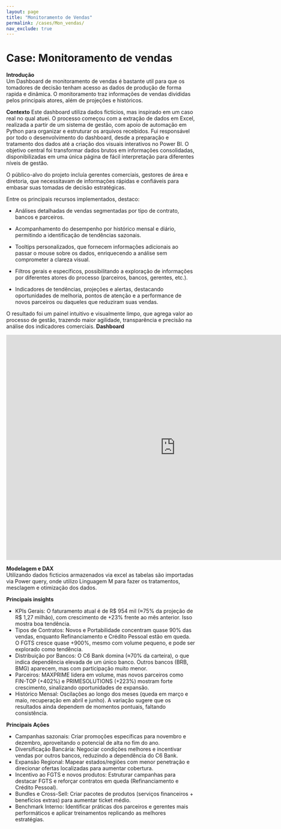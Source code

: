 ```yaml
---
layout: page
title: "Monitoramento de Vendas"
permalink: /cases/Mon_vendas/
nav_exclude: true
---
```


# Case: Monitoramento de vendas

**Introdução**  
Um Dashboard de monitoramento de vendas é bastante util para que os tomadores de decisão tenham acesso as dados de produção de forma rapida e dinâmica. O monitoramento traz informações de vendas divididas pelos principais atores, além de projeções e históricos.

**Contexto**
Este dashboard utiliza dados ficticios, mas inspirado em um caso real no qual atuei. O processo começou com a extração de dados em Excel, realizada a partir de um sistema de gestão, com apoio de automação em Python para organizar e estruturar os arquivos recebidos. Fui responsável por todo o desenvolvimento do dashboard, desde a preparação e tratamento dos dados até a criação dos visuais interativos no Power BI. O objetivo central foi transformar dados brutos em informações consolidadas, disponibilizadas em uma única página de fácil interpretação para diferentes níveis de gestão.

O público-alvo do projeto incluía gerentes comerciais, gestores de área e diretoria, que necessitavam de informações rápidas e confiáveis para embasar suas tomadas de decisão estratégicas.

Entre os principais recursos implementados, destaco:

- Análises detalhadas de vendas segmentadas por tipo de contrato, bancos e parceiros.

- Acompanhamento do desempenho por histórico mensal e diário, permitindo a identificação de tendências sazonais.

- Tooltips personalizados, que fornecem informações adicionais ao passar o mouse sobre os dados, enriquecendo a análise sem comprometer a clareza visual.

- Filtros gerais e específicos, possibilitando a exploração de informações por diferentes atores do processo (parceiros, bancos, gerentes, etc.).

- Indicadores de tendências, projeções e alertas, destacando oportunidades de melhoria, pontos de atenção e a performance de novos parceiros ou daqueles que reduziram suas vendas.

O resultado foi um painel intuitivo e visualmente limpo, que agrega valor ao processo de gestão, trazendo maior agilidade, transparência e precisão na análise dos indicadores comerciais.
**Dashboard**  
<iframe title="clone_pgto Cliente" width="900" height="600" src="https://app.powerbi.com/view?r=eyJrIjoiYWY4NmFmNTItZmZjYi00MzBkLTgwNTctNDEwYTkyYWU2MmZmIiwidCI6ImQ4Nzc1YTNhLWU4OWEtNGNjZC1hY2NiLTQ0MDg4ODdjMzRlMCJ9" frameborder="0" allowFullScreen="true"></iframe>

**Modelagem e DAX**  
Utilizando dados ficticios armazenados via excel as tabelas são importadas via Power query, onde utilizo Linguagem M para fazer os tratamentos, mesclagem e otimização dos dados.

**Principais insights**  
- KPIs Gerais: O faturamento atual é de R$ 954 mil (≈75% da projeção de R$ 1,27 milhão), com crescimento de +23% frente ao mês anterior. Isso mostra boa tendência.
- Tipos de Contratos: Novos e Portabilidade concentram quase 90% das vendas, enquanto Refinanciamento e Crédito Pessoal estão em queda. O FGTS cresce quase +900%, mesmo com volume pequeno, e pode ser explorado como tendência.
- Distribuição por Bancos: O C6 Bank domina (≈70% da carteira), o que indica dependência elevada de um único banco. Outros bancos (BRB, BMG) aparecem, mas com participação muito menor.
- Parceiros: MAXPRIME lidera em volume, mas novos parceiros como FIN-TOP (+402%) e PRIMESOLUTIONS (+223%) mostram forte crescimento, sinalizando oportunidades de expansão.
- Histórico Mensal: Oscilações ao longo dos meses (queda em março e maio, recuperação em abril e junho). A variação sugere que os resultados ainda dependem de momentos pontuais, faltando consistência.

**Principais Ações**
- Campanhas sazonais: Criar promoções específicas para novembro e dezembro, aproveitando o potencial de alta no fim do ano.
- Diversificação Bancária: Negociar condições melhores e incentivar vendas por outros bancos, reduzindo a dependência do C6 Bank.
- Expansão Regional: Mapear estados/regiões com menor penetração e direcionar ofertas localizadas para aumentar cobertura.
- Incentivo ao FGTS e novos produtos: Estruturar campanhas para destacar FGTS e reforçar contratos em queda (Refinanciamento e Crédito Pessoal).
- Bundles e Cross-Sell: Criar pacotes de produtos (serviços financeiros + benefícios extras) para aumentar ticket médio.
- Benchmark Interno: Identificar práticas dos parceiros e gerentes mais performáticos e aplicar treinamentos replicando as melhores estratégias.
